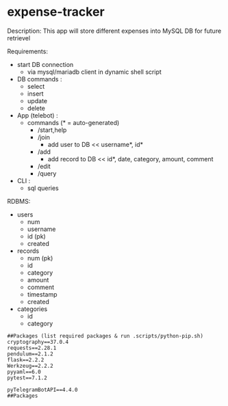 # expense-tracker

Description: This app will store different expenses into MySQL DB for future retrievel

Requirements:

- start DB connection
  - via mysql/mariadb client in dynamic shell script
- DB commands :
  - select
  - insert
  - update
  - delete
- App (telebot) :
  - commands (\* = auto-generated)
    - /start,help
    - /join
      - add user to DB << username\*, id\*
    - /add
      - add record to DB << id\*, date, category, amount, comment
    - /edit
    - /query
- CLI :
  - sql queries

RDBMS:

- users
  - num
  - username
  - id (pk)
  - created
- records
  - num (pk)
  - id
  - category
  - amount
  - comment
  - timestamp
  - created
- categories
  - id
  - category

```
##Packages (list required packages & run .scripts/python-pip.sh)
cryptography==37.0.4
requests==2.28.1
pendulum==2.1.2
flask==2.2.2
Werkzeug==2.2.2
pyyaml==6.0
pytest==7.1.2

pyTelegramBotAPI==4.4.0
##Packages
```
